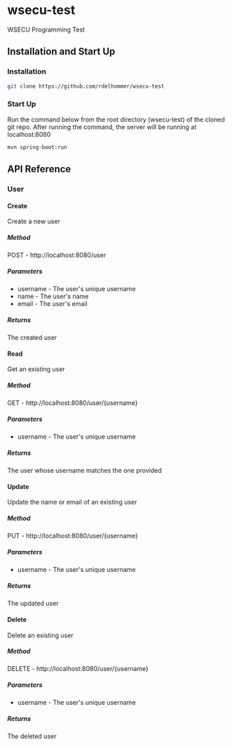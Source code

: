 # wsecu-test
WSECU Programming Test

## Installation and Start Up
### Installation
```sh
git clone https://github.com/rdelhommer/wsecu-test
```

### Start Up
Run the command below from the root directory (wsecu-test) of the cloned git repo. After running the command, the server will be running at localhost:8080
```sh
mvn spring-boot:run
```

## API Reference
### User

#### Create
Create a new user
##### Method
POST - http://localhost:8080/user
##### Parameters
* username - The user's unique username
* name - The user's name
* email - The user's email
##### Returns
The created user

#### Read
Get an existing user
##### Method
GET - http://localhost:8080/user/{username}
##### Parameters
* username - The user's unique username
##### Returns
The user whose username matches the one provided

#### Update
Update the name or email of an existing user
##### Method
PUT - http://localhost:8080/user/{username}
##### Parameters
* username - The user's unique username
##### Returns
The updated user

#### Delete
Delete an existing user
##### Method
DELETE - http://localhost:8080/user/{username}
##### Parameters
* username - The user's unique username
##### Returns
The deleted user
